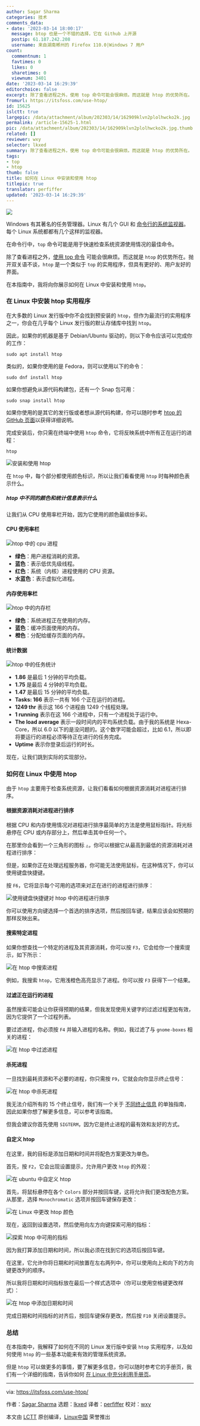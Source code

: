 ```yaml
---
author: Sagar Sharma
categories: 技术
comments_data:
- date: '2023-03-14 18:00:17'
  message: btop 也是一个不错的选择，它在 Github 上开源
  postip: 61.187.242.208
  username: 来自湖南郴州的 Firefox 110.0|Windows 7 用户
count:
  commentnum: 1
  favtimes: 0
  likes: 0
  sharetimes: 0
  viewnum: 3401
date: '2023-03-14 16:29:39'
editorchoice: false
excerpt: 除了查看进程之外，使用 top 命令可能会很麻烦。而这就是 htop 的优势所在。
fromurl: https://itsfoss.com/use-htop/
id: 15625
islctt: true
largepic: /data/attachment/album/202303/14/162909klvn2plolhwcko2k.jpg
permalink: /article-15625-1.html
pic: /data/attachment/album/202303/14/162909klvn2plolhwcko2k.jpg.thumb.jpg
related: []
reviewer: wxy
selector: lkxed
summary: 除了查看进程之外，使用 top 命令可能会很麻烦。而这就是 htop 的优势所在。
tags:
- top
- htop
thumb: false
title: 如何在 Linux 中安装和使用 htop
titlepic: true
translator: perfiffer
updated: '2023-03-14 16:29:39'
---
```


![](/data/attachment/album/202303/14/162909klvn2plolhwcko2k.jpg)


Windows 有其著名的任务管理器。Linux 有几个 GUI 和 [命令行的系统监视器](https://itsfoss.com/linux-system-monitoring-tools/)。每个 Linux 系统都都有几个这样的监视器。


在命令行中，`top` 命令可能是用于快速检查系统资源使用情况的最佳命令。


除了查看进程之外，[使用 top 命令](https://linuxhandbook.com/top-command/) 可能会很麻烦。而这就是 `htop` 的优势所在。抛开双关语不谈，`htop` 是一个类似于 `top` 的实用程序，但具有更好的、用户友好的界面。


在本指南中，我将向你展示如何在 Linux 中安装和使用 `htop`。


### 在 Linux 中安装 htop 实用程序


在大多数的 Linux 发行版中你不会找到预安装的 `htop`，但作为最流行的实用程序之一，你会在几乎每个 Linux 发行版的默认存储库中找到 `htop`。


因此，如果你的机器是基于 Debian/Ubuntu 驱动的，则以下命令应该可以完成你的工作：



```
sudo apt install htop

```

类似的，如果你使用的是 Fedora，则可以使用以下的命令：



```
sudo dnf install htop

```

如果你想避免从源代码构建包，还有一个 Snap 包可用：



```
sudo snap install htop

```

如果你使用的是其它的发行版或者想从源代码构建，你可以随时参考 [htop 的 GitHub 页面](https://github.com/htop-dev/htop)以获得详细说明。


完成安装后，你只需在终端中使用 `htop` 命令，它将反映系统中所有正在运行的进程：



```
htop

```

![安装和使用 htop](/data/attachment/album/202303/14/162940nqvw55vllvvn55nv.png)


在 `htop` 中，每个部分都使用颜色标识，所以让我们看看使用 `htop` 时每种颜色表示什么。


##### htop 中不同的颜色和统计信息表示什么


让我们从 CPU 使用率栏开始，因为它使用的颜色最缤纷多彩。


#### CPU 使用率栏


![htop 中的 cpu 进程](/data/attachment/album/202303/14/162940cooiaz1agogthoi0.png)


* **绿色**：用户进程消耗的资源。
* **蓝色**：表示低优先级线程。
* **红色**：系统（内核）进程使用的 CPU 资源。
* **水蓝色**：表示虚拟化进程。


#### 内存使用率栏


![htop 中的内存栏](/data/attachment/album/202303/14/162940yyc8ao9ykadh8chc.png)


* **绿色**：系统进程正在使用的内存。
* **蓝色**：缓冲页面使用的内存。
* **橙色**：分配给缓存页面的内存。


#### 统计数据


![htop 中的任务统计](/data/attachment/album/202303/14/162940dzgayzx5vqxb1og1.png)


* **1.86** 是最后 1 分钟的平均负载。
* **1.75** 是最后 4 分钟的平均负载。
* **1.47** 是最后 15 分钟的平均负载。
* **Tasks: 166** 表示一共有 166 个正在运行的进程。
* **1249 thr** 表示这 166 个进程由 1249 个线程处理。
* **1 running** 表示在这 166 个进程中，只有一个进程处于运行中。
* **The load average** 表示一段时间内的平均系统负载。由于我的系统是 Hexa-Core，所以 6.0 以下的是没问题的。这个数字可能会超过，比如 6.1，所以即将要运行的进程必须等待正在进行的任务完成。
* **Uptime** 表示你登录后运行的时长。


现在，让我们跳到实际的实现部分。


### 如何在 Linux 中使用 htop


由于 `htop` 主要用于检查系统资源，让我们看看如何根据资源消耗对进程进行排序。


#### 根据资源消耗对进程进行排序


根据 CPU 和内存使用情况对进程进行排序最简单的方法是使用鼠标指针。将光标悬停在 CPU 或内存部分上，然后单击其中任何一个。


在那里你会看到一个三角形的图标 `△`，你可以根据它从最高到最低的资源消耗对进程进行排序：


但是，如果你正在处理远程服务器，你可能无法使用鼠标，在这种情况下，你可以使用键盘快捷键。


按 `F6`，它将显示每个可用的选项来对正在进行的进程进行排序：


![使用键盘快捷键对 htop 中的进程进行排序](/data/attachment/album/202303/14/162941bsc8cvidty8r3rrg.png)


你可以使用方向键选择一个首选的排序选项，然后按回车键，结果应该会如预期的那样反映出来。


#### 搜索特定进程


如果你想查找一个特定的进程及其资源消耗，你可以按 `F3`，它会给你一个搜索提示，如下所示：


![在 htop 中搜索进程](/data/attachment/album/202303/14/162941msrq7cq2s75jsrnw.png)


例如，我搜索 `htop`，它用浅橙色高亮显示了进程。你可以按 `F3` 获得下一个结果。


#### 过滤正在运行的进程


虽然搜索可能会让你获得预期的结果，但我发现使用关键字的过滤过程更加有效，因为它提供了一个过程列表。


要过滤进程，你必须按 `F4` 并输入进程的名称。例如，我过滤了与 `gnome-boxes` 相关的进程：


![在 htop 中过滤进程](/data/attachment/album/202303/14/162941vcpczh3ufupynb9j.png)


#### 杀死进程


一旦找到最耗资源和不必要的进程，你只需按 `F9`，它就会向你显示终止信号：


![在 htop 中杀死进程](/data/attachment/album/202303/14/162942aff2h9bqqlf9y66b.png)


我无法介绍所有的 15 个终止信号，我们有一个关于 [不同终止信息](https://linuxhandbook.com/termination-signals/) 的单独指南，因此如果你想了解更多信息，可以参考该指南。


但我会建议你首先使用 `SIGTERM`，因为它是终止进程的最有效和友好的方式。


#### 自定义 htop


在这里，我的目标是添加日期和时间并将配色方案更改为单色。


首先，按 `F2`，它会出现设置提示，允许用户更改 `htop` 的外观：


![在 ubuntu 中自定义 htop](/data/attachment/album/202303/14/162942accxdvaacq2ced8x.png)


首先，将鼠标悬停在各个 `Colors` 部分并按回车键，这将允许我们更改配色方案。从那里，选择 `Monochromatic` 选项并按回车键保存更改：


![在 Linux 中更改 htop 颜色](/data/attachment/album/202303/14/162943p8a4m4zjtzvx4j88.png)


现在，返回到设置选项，然后使用向左方向键探索可用的指标：


![探索 htop 中可用的指标](/data/attachment/album/202303/14/162943k4gzg668488zbtv4.png)


因为我打算添加日期和时间，所以我必须在找到它的选项后按回车键。


在这里，它允许你将日期和时间放置在左右两列中，你可以使用向上和向下的方向键更改列的顺序。


所以我将日期和时间指标放在最后一个样式选项中（你可以使用空格键更改样式）：


![在 htop 中添加日期和时间](/data/attachment/album/202303/14/162943qsg4onc9gei4eedh.png)


完成日期和时间指标的对齐后，按回车键保存更改，然后按 `F10` 关闭设置提示。


### 总结


在本指南中，我解释了如何在不同的 Linux 发行版中安装 `htop` 实用程序，以及如何使用 `htop` 的一些基本功能来有效的管理系统资源。


但是 `htop` 可以做更多的事情，要了解更多信息，你可以随时参考它的手册页，我们有一个详细的指南，告诉你如何 [在 Linux 中充分利用手册页](https://linuxhandbook.com/man-pages/)。




---


via: <https://itsfoss.com/use-htop/>


作者：[Sagar Sharma](https://itsfoss.com/author/sagar/) 选题：[lkxed](https://github.com/lkxed) 译者：[perfiffer](https://github.com/perfiffer) 校对：[wxy](https://github.com/wxy)


本文由 [LCTT](https://github.com/LCTT/TranslateProject) 原创编译，[Linux中国](https://linux.cn/) 荣誉推出